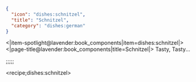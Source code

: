 ```json
{
  "icon": "dishes:schnitzel",
  "title": "Schnitzel",
  "category": "dishes:german"
}
```

<|item-spotlight@lavender:book_components|item=dishes:schnitzel|>
<|page-title@lavender:book_components|title=Schnitzel|>
Tasty, Tasty...

;;;;;

<recipe;dishes:schnitzel>

